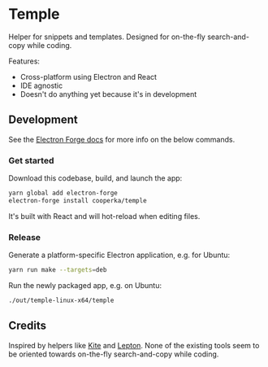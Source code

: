 # Temple

Helper for snippets and templates. Designed for on-the-fly search-and-copy while coding.

Features:
* Cross-platform using Electron and React
* IDE agnostic
* Doesn't do anything yet because it's in development

## Development

See the [Electron Forge docs](https://electronforge.io/cli/install) for more info on the below commands.

### Get started

Download this codebase, build, and launch the app:

```bash
yarn global add electron-forge
electron-forge install cooperka/temple
```

It's built with React and will hot-reload when editing files.

### Release

Generate a platform-specific Electron application, e.g. for Ubuntu:

```bash
yarn run make --targets=deb
```

Run the newly packaged app, e.g. on Ubuntu:

```bash
./out/temple-linux-x64/temple
```

## Credits

Inspired by helpers like [Kite](https://kite.com/) and [Lepton](http://hackjutsu.com/Lepton/). None of the existing tools seem to be oriented towards on-the-fly search-and-copy while coding.
